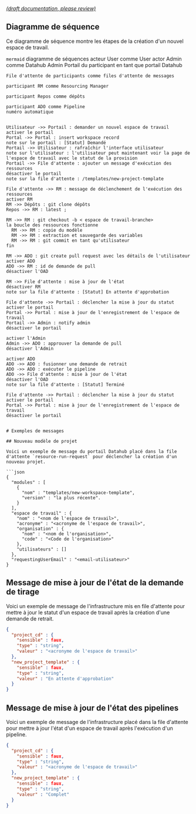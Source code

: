 [_metadata_: remarks]:- "Automatically translated with DeepL. From: /DeveloperGuide/Resourcing/Resourcing-New-Project-Template.md"

[_(draft documentation, please review)_](/DeveloperGuide/Resourcing/Resourcing-New-Project-Template.md)

## Diagramme de séquence

Ce diagramme de séquence montre les étapes de la création d'un nouvel espace de travail.

``mermaid``
diagramme de séquences
    acteur User comme User
    actor Admin comme Datahub Admin
    Portail du participant en tant que portail Datahub

    File d'attente de participants comme files d'attente de messages

    participant RM comme Resourcing Manager

    participant Repos comme dépôts

    participant ADO comme Pipeline
    numéro automatique


    Utilisateur ->> Portail : demander un nouvel espace de travail
    activer le portail
    Portal ->> Portal : insert workspace record
    note sur le portail : [Statut] Demandé
    Portail ->> Utilisateur : rafraîchir l'interface utilisateur
    note sur l'utilisateur : l'utilisateur peut maintenant voir la page de l'espace de travail avec le statut de la provision
    Portail ->> File d'attente : ajouter un message d'exécution des ressources
    désactiver le portail
    note sur la file d'attente : /templates/new-project-template

    File d'attente ->> RM : message de déclenchement de l'exécution des ressources
    activer RM
    RM ->> Dépôts : git clone dépôts
    Repos ->> RM : latest ;

    RM ->> RM : git checkout -b < espace de travail-branche>
    la boucle des ressources fonctionne
      RM ->> RM : copie du modèle
      RM ->> RM : extraction et sauvegarde des variables
      RM ->> RM : git commit en tant qu'utilisateur
    fin

    RM ->> ADO : git create pull request avec les détails de l'utilisateur
    activer ADO
    ADO ->> RM : id de demande de pull
    désactiver l'OAD

    RM ->> File d'attente : mise à jour de l'état
    désactiver RM
    note sur la file d'attente : [Statut] En attente d'approbation

    File d'attente ->> Portail : déclencher la mise à jour du statut
    activer le portail
    Portal ->> Portal : mise à jour de l'enregistrement de l'espace de travail
    Portail ->> Admin : notify admin
    désactiver le portail

    activer l'Admin
    Admin ->> ADO : approuver la demande de pull
    désactiver l'Admin

    activer ADO
    ADO ->> ADO : fusionner une demande de retrait
    ADO ->> ADO : exécuter le pipeline
    ADO ->> File d'attente : mise à jour de l'état
    désactiver l'OAD
    note sur la file d'attente : [Statut] Terminé

    File d'attente ->> Portail : déclencher la mise à jour du statut
    activer le portail
    Portal ->> Portal : mise à jour de l'enregistrement de l'espace de travail
    désactiver le portail

```

# Exemples de messages

## Nouveau modèle de projet

Voici un exemple de message du portail Datahub placé dans la file d'attente `resource-run-request` pour déclencher la création d'un nouveau projet.

```json
{
  "modules" : [
    {
      "nom" : "templates/new-workspace-template",
      "version" : "la plus récente".
    }
  ],
  "espace de travail" : {
    "nom" : "<nom de l'espace de travail>",
    "acronyme" : "<acronyme de l'espace de travail>",
    "organisation" : {
      "nom" : "<nom de l'organisation>",
      "code" : "<Code de l'organisation>"
    },
    "utilisateurs" : []
  },
  "requestingUserEmail" : "<email-utilisateur>"
}
```

## Message de mise à jour de l'état de la demande de tirage

Voici un exemple de message de l'infrastructure mis en file d'attente pour mettre à jour le statut d'un espace de travail après la création d'une demande de retrait.

```json
{
  "project_cd" : {
    "sensible" : faux,
    "type" : "string",
    "valeur" : "<acronyme de l'espace de travail>"
  },
  "new_project_template" : {
    "sensible" : faux,
    "type" : "string",
    "valeur" : "En attente d'approbation"
  }
}
```

## Message de mise à jour de l'état des pipelines

Voici un exemple de message de l'infrastructure placé dans la file d'attente pour mettre à jour l'état d'un espace de travail après l'exécution d'un pipeline.

```json
{
  "project_cd" : {
    "sensible" : faux,
    "type" : "string",
    "valeur" : "<acronyme de l'espace de travail>"
  },
  "new_project_template" : {
    "sensible" : faux,
    "type" : "string",
    "valeur" : "Complet"
  }
}
```
